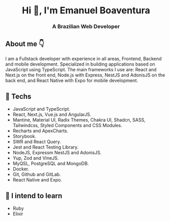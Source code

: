 <h1 align="center">Hi 👋, I'm Emanuel Boaventura</h1>
<h3 align="center">A Brazilian Web Developer</h3>

## About me 👇

I am a Fullstack developer with experience in all areas, Frontend, Backend and mobile development. Specialized in building applications based on JavaScript using TypeScript. The main frameworks I use are: React and Next.js on the front end, Node.js with Express, NestJS and AdonisJS on the back end, and React Native with Expo for mobile development.

## 🔭 Techs
- JavaScript and TypeScript.
- React, Next.js, Vue.js and AngularJS.
- Mantine, Material UI, Radix Themes, Chakra UI, Shadcn, SASS, Tailwindcss, Styled Components and CSS Modules.
- Recharts and ApexCharts.
- Storybook.
- SWR and React Query.
- Jest and React Testing Library.
- NodeJS, Expressm NestJS and AdonisJS.
- Yup, Zod and VineJS.
- MyQSL, PostgreSQL and MongoDB.
- Docker.
- Git, Github and GitLab.
- React Native and Expo.

## 🌱 I intend to learn
- Ruby
- Elixir
